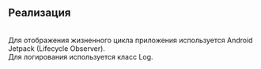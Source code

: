 ## Реализация
<br/>
Для отображения жизненного цикла приложения используется Android Jetpack (Lifecycle Observer).
<br/>
Для логирования используется класс Log.
<br/>